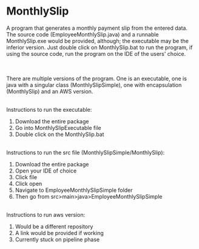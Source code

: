 # MonthlySlip
A program that generates a monthly payment slip from the entered data. The source code (EmployeeMonthlySlip.java) and a runnable MonthlySlip.exe would be provided, although; the executable may be the inferior version. Just double click on MonthlySlip.bat to run the program, if using the source code, run the program on the IDE of the users' choice. 

<br /><br /> There are multiple versions of the program. One is an executable, one is java with a singular class (MonthlySlipSimple), one with encapsulation (MonthlySlip) and an AWS version. 

<br />Instructions to run the executable:
1. Download the entire package
2. Go into MonthlySlipExecutable file
3. Double click on the MonthlySlip.bat

<br /> Instructions to run the src file (MonthlySlipSimple/MonthlySlip):
1. Download the entire package
2. Open your IDE of choice
3. Click file
4. Click open
5. Navigate to EmployeeMonthlySlipSimple folder
6. Then go from src>main>java>EmployeeMonthlySlipSimple

<br /> Instructions to run aws version:
1. Would be a different repository
2. A link would be provided if working
3. Currently stuck on pipeline phase

